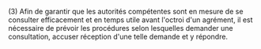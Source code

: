 (3) Afin de garantir que les autorités compétentes sont en mesure de se consulter efficacement et en temps utile avant l'octroi d'un agrément, il est nécessaire de prévoir les procédures selon lesquelles demander une consultation, accuser réception d'une telle demande et y répondre.